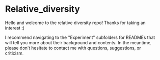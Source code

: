 # Relative_diversity

Hello and welcome to the relative diversity repo! Thanks for taking an interest :)

I recommend navigating to the "Experiment" subfolders for READMEs that will tell you more about their background and contents. In the meantime, please don't hesitate to contact me with questions, suggestions, or criticism.
